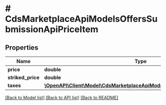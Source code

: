 # # CdsMarketplaceApiModelsOffersSubmissionApiPriceItem

## Properties

Name | Type | Description | Notes
------------ | ------------- | ------------- | -------------
**price** | **double** |  | [optional]
**striked_price** | **double** |  | [optional]
**taxes** | [**\OpenAPI\Client\Model\CdsMarketplaceApiModelsOffersSubmissionApiTaxes[]**](CdsMarketplaceApiModelsOffersSubmissionApiTaxes.md) |  | [optional]

[[Back to Model list]](../../README.md#models) [[Back to API list]](../../README.md#endpoints) [[Back to README]](../../README.md)
